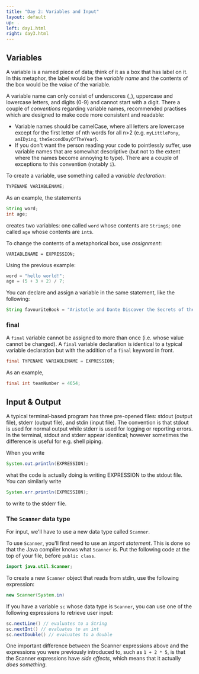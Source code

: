 ```yaml
---
title: "Day 2: Variables and Input"
layout: default 
up: .
left: day1.html
right: day3.html
---
```


## Variables
A variable is a named piece of data; think of it as a box that has label on it.
In this metaphor, the label would be the *variable name* and the contents of the box would be
the *value* of the variable.

A variable name can only consist of underscores (_), uppercase and lowercase letters, and digits (0-9) and cannot start with a digit.
There a couple of *conventions* regarding variable names, recommended practises which are designed to make code more consistent and readable:
 - Variable names should be camelCase, where all letters are lowercase except for the first
letter of nth words for all n>2 (e.g. `myLittlePony`, `amIDying`, `theSecondDayOfTheYear`).
 - If you don't want the person reading your code to pointlessly suffer, use variable names that are somewhat
descriptive (but not to the extent where the names become annoying to type). There are a couple of exceptions
to this convention (notably `i`).

To create a variable, use something called a *variable declaration*:

```java
TYPENAME VARIABLENAME;
```

As an example, the statements
```java
String word;
int age;
```
creates two variables: one called `word` whose contents are `String`s; one called `age` whose contents are `int`s.

To change the contents of a metaphorical box, use *assignment*:

```
VARIABLENAME = EXPRESSION;
```

Using the previous example:
```java
word = "hello world!";
age = (5 + 3 + 2) / 7;
```

You can declare and assign a variable in the same statement, like the following:
```java
String favouriteBook = "Aristotle and Dante Discover the Secrets of the Universe";
```

### final
A `final` variable cannot be assigned to more than once (i.e. whose value cannot be changed).
A `final` variable declaration is identical to a typical variable declaration
but with the addition of a `final` keyword in front.
```java
final TYPENAME VARIABLENAME = EXPRESSION;
```

As an example,
```java
final int teamNumber = 4654;
```

## Input & Output
A typical terminal-based program has three pre-opened files:
stdout (output file), stderr (output file), and stdin (input file).
The convention is that stdout is used for normal output while stderr is used for logging
or reporting errors. In the terminal, stdout and stderr appear identical; however
sometimes the difference is useful for e.g. shell piping.

When you write
```java
System.out.println(EXPRESSION);
```
what the code is actually doing is writing EXPRESSION to the stdout file.
You can similarly write
```java
System.err.println(EXPRESSION);
```
to write to the stderr file.

### The `Scanner` data type
For input, we'll have to use a new data type called `Scanner`.

To use `Scanner`, you'll first need to use an *import statement*. This is done so that
the Java compiler knows what `Scanner` is. Put the following code at the top of your file, before
`public class`.

```java
import java.util.Scanner;
```

To create a new `Scanner` object that reads from stdin, use the following expression:

```java
new Scanner(System.in)
```

If you have a variable `sc` whose data type is `Scanner`, you can use
one of the following expressions to retrieve user input:
```java
sc.nextLine() // evaluates to a String
sc.nextInt() // evaluates to an int
sc.nextDouble() // evaluates to a double
```

One important difference between the Scanner expressions above and the expressions
you were previously introduced to, such as `1 + 2 * 5`, is that the Scanner expressions
have *side effects*, which means that it actually *does something*.